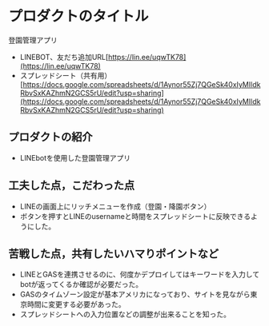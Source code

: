 # プロダクトのタイトル

登園管理アプリ
- LINEBOT、友だち追加URL[https://lin.ee/uqwTK78](https://lin.ee/uqwTK78)
- スプレッドシート（共有用）[https://docs.google.com/spreadsheets/d/1Aynor55Zj7QGeSk40xIyMIldkRbvSxKAZhmN2GCS5rU/edit?usp=sharing](https://docs.google.com/spreadsheets/d/1Aynor55Zj7QGeSk40xIyMIldkRbvSxKAZhmN2GCS5rU/edit?usp=sharing)
## プロダクトの紹介

- LINEbotを使用した登園管理アプリ

## 工夫した点，こだわった点

- LINEの画面上にリッチメニューを作成（登園・降園ボタン）
- ボタンを押すとLINEのusernameと時間をスプレッドシートに反映できるようにした。

## 苦戦した点，共有したいハマりポイントなど

- LINEとGASを連携させるのに、何度かデプロイしてはキーワードを入力してbotが返ってくるか確認が必要だった。
- GASのタイムゾーン設定が基本アメリカになっており、サイトを見ながら東京時間に変更する必要があった。
- スプレッドシートへの入力位置などの調整が出来ることを知った。
